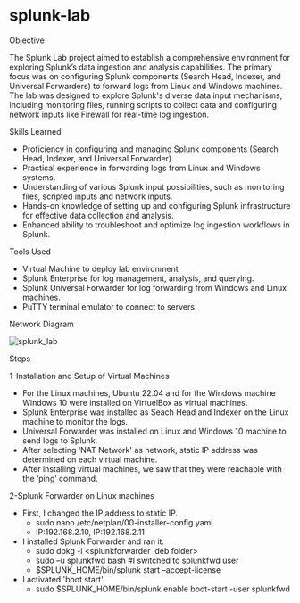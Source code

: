 # splunk-lab

Objective

The Splunk Lab project aimed to establish a comprehensive environment for exploring Splunk’s data ingestion and analysis capabilities. The primary focus was on configuring Splunk components (Search Head, Indexer, and Universal Forwarders) to forward logs from Linux and Windows machines. The lab was designed to explore Splunk's diverse data input mechanisms, including monitoring files, running scripts to collect data and configuring network inputs like Firewall for real-time log ingestion.

Skills Learned

- Proficiency in configuring and managing Splunk components (Search Head, Indexer, and Universal Forwarder).
- Practical experience in forwarding logs from Linux and Windows systems.
- Understanding of various Splunk input possibilities, such as monitoring files, scripted inputs and network inputs.
- Hands-on knowledge of setting up and configuring Splunk infrastructure for effective data collection and analysis.
- Enhanced ability to troubleshoot and optimize log ingestion workflows in Splunk.

Tools Used

- Virtual Machine to deploy lab environment
- Splunk Enterprise for log management, analysis, and querying.
- Splunk Universal Forwarder for log forwarding from Windows and Linux machines.
- PuTTY terminal emulator to connect to servers.

Network Diagram

![splunk_lab](https://github.com/user-attachments/assets/3ad378b2-500b-481a-ba74-b2f689f43fa5)

Steps

1-Installation and Setup of Virtual Machines
- For the Linux machines, Ubuntu 22.04 and for the Windows machine Windows 10 were installed on VirtuelBox as virtual machines.
- Splunk Enterprise was installed as Seach Head and Indexer on the Linux machine to monitor the logs.
- Universal Forwarder was installed on Linux and Windows 10 machine to send logs to Splunk.
- After selecting ‘NAT Network' as network, static IP address was determined on each virtual machine.
- After installing virtual machines, we saw that they were reachable with the ‘ping’ command.

2-Splunk Forwarder on Linux machines
- First, I changed the IP address to static IP.
  - sudo nano /etc/netplan/00-installer-config.yaml
  - IP:192.168.2.10, IP:192.168.2.11
- I installed Splunk Forwarder and ran it.
  - sudo dpkg -i <splunkforwarder .deb folder>
  - sudo –u splunkfwd bash #I switched to splunkfwd user
  - $SPLUNK_HOME/bin/splunk start –accept-license
- I activated 'boot start'.
  - sudo $SPLUNK_HOME/bin/splunk enable boot-start -user splunkfwd  
